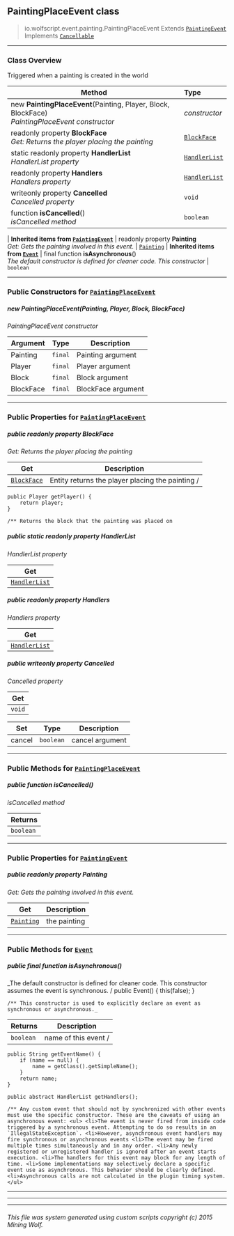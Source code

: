 ## PaintingPlaceEvent __class__

>io.wolfscript.event.painting.PaintingPlaceEvent
>Extends [`PaintingEvent`](PaintingEvent.md)
>Implements [`Cancellable`](..\Cancellable.md)

---

### Class Overview

Triggered when a painting is created in the world

Method | Type   
--- | :--- 
new __PaintingPlaceEvent__(Painting, Player, Block, BlockFace) <br> _PaintingPlaceEvent constructor_ | _constructor_
 readonly property __BlockFace__ <br> _Get: Returns the player placing the painting_ | [`BlockFace`](..\..\block\BlockFace.md)
static readonly property __HandlerList__ <br> _HandlerList property_ | [`HandlerList`](..\HandlerList.md)
 readonly property __Handlers__ <br> _Handlers property_ | [`HandlerList`](..\HandlerList.md)
 writeonly property __Cancelled__ <br> _Cancelled property_ | `void`
 function __isCancelled__() <br> _isCancelled method_ | `boolean`
 |
__Inherited items from [`PaintingEvent`](PaintingEvent.md)__ |
 readonly property __Painting__ <br> _Get: Gets the painting involved in this event._ | [`Painting`](..\..\entity\Painting.md)
 |
__Inherited items from [`Event`](..\Event.md)__ |
final function __isAsynchronous__() <br> _The default constructor is defined for cleaner code. This constructor_ | `boolean`







---

### Public Constructors for [`PaintingPlaceEvent`](PaintingPlaceEvent.md)

##### <a id='paintingplaceevent'></a>new __PaintingPlaceEvent__(Painting, Player, Block, BlockFace) 

_PaintingPlaceEvent constructor_

Argument | Type | Description  
--- | --- | --- 
Painting | `final` | Painting argument
Player | `final` | Player argument
Block | `final` | Block argument
BlockFace | `final` | BlockFace argument

---

### Public Properties for [`PaintingPlaceEvent`](PaintingPlaceEvent.md)

##### <a id='blockface'></a>public  readonly property __BlockFace__

_Get: Returns the player placing the painting_

Get | Description
--- | --- 
[`BlockFace`](..\..\block\BlockFace.md) | Entity returns the player placing the painting /
    public Player getPlayer() {
        return player;
    }

    /** Returns the block that the painting was placed on



##### <a id='handlerlist'></a>public static readonly property __HandlerList__

_HandlerList property_

Get | 
--- | 
[`HandlerList`](..\HandlerList.md) |



##### <a id='handlers'></a>public  readonly property __Handlers__

_Handlers property_

Get | 
--- | 
[`HandlerList`](..\HandlerList.md) |



##### <a id='cancelled'></a>public  writeonly property __Cancelled__

_Cancelled property_

Get | 
--- | 
`void` |

Set | Type | Description  
--- | --- | --- 
cancel | `boolean` | cancel argument


---

### Public Methods for [`PaintingPlaceEvent`](PaintingPlaceEvent.md)

##### <a id='iscancelled'></a>public  function __isCancelled__()

_isCancelled method_

Returns | 
--- | 
`boolean` |


---

### Public Properties for [`PaintingEvent`](PaintingEvent.md)

##### <a id='painting'></a>public  readonly property __Painting__

_Get: Gets the painting involved in this event._

Get | Description
--- | --- 
[`Painting`](..\..\entity\Painting.md) | the painting



---

### Public Methods for [`Event`](..\Event.md)

##### <a id='isasynchronous'></a>public final function __isAsynchronous__()

_The default constructor is defined for cleaner code. This constructor assumes the event is synchronous. /
    public Event() {
        this(false);
    }

    /** This constructor is used to explicitly declare an event as synchronous or asynchronous._

Returns | Description
--- | --- 
`boolean` | name of this event /
    public String getEventName() {
        if (name == null) {
            name = getClass().getSimpleName();
        }
        return name;
    }

    public abstract HandlerList getHandlers();

    /** Any custom event that should not by synchronized with other events must use the specific constructor. These are the caveats of using an asynchronous event: <ul> <li>The event is never fired from inside code triggered by a synchronous event. Attempting to do so results in an `IllegalStateException`. <li>However, asynchronous event handlers may fire synchronous or asynchronous events <li>The event may be fired multiple times simultaneously and in any order. <li>Any newly registered or unregistered handler is ignored after an event starts execution. <li>The handlers for this event may block for any length of time. <li>Some implementations may selectively declare a specific event use as asynchronous. This behavior should be clearly defined. <li>Asynchronous calls are not calculated in the plugin timing system. </ul>


---


---


---


###### This file was system generated using custom scripts copyright (c) 2015 Mining Wolf.
	

